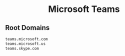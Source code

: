 


<h1 align="center">Microsoft Teams</h1>  


## Root Domains


```html
teams.microsoft.com
teams.microsoft.us
teams.skype.com
```  

<br>
